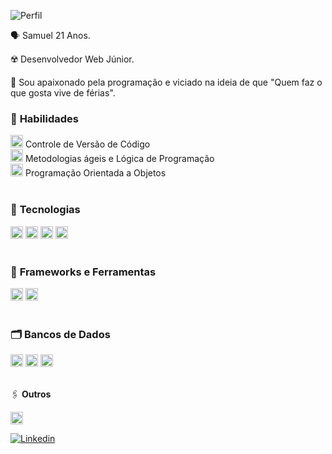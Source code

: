 ![Perfil](https://komarev.com/ghpvc/?username=larissaperinoto&color=955bfb&style=for-the-badge)

<div>

  🗣️ Samuel 21 Anos.

  ☢️ Desenvolvedor Web Júnior.

  🧬 Sou apaixonado pela programação e viciado na ideia de que "Quem faz o que gosta vive de férias". 

</div>



### 💼 **Habilidades**
  
<div>
  <div>
    <img src="https://user-images.githubusercontent.com/25181517/117364277-fc4eb280-aebd-11eb-8769-a3583c6a2037.png" width="20px" /> Controle de Versão de Código
  </div>
  <div>
    <img src="https://cdn-icons-png.flaticon.com/512/4727/4727486.png" width="20px" /> Metodologias ágeis e Lógica de Programação
  </div>
   <div>
    <img src="https://img.icons8.com/dusk/64/null/curly-brackets.png" width="20px"/> Programação Orientada a Objetos 
  </div>
</div>
</br>

  

  ### 📝 **Tecnologias**  
  <div>
  <img src="https://ziadoua.github.io/m3-Markdown-Badges/badges/Javascript/javascript2.svg" alt="Javascript" height="20px"   /> 
  <img src="https://ziadoua.github.io/m3-Markdown-Badges/badges/CSS/css3.svg" alt="Css3" height="20px" />
  <img src="https://ziadoua.github.io/m3-Markdown-Badges/badges/HTML/html1.svg" alt="Html5" height="20px" />
  <img src="https://ziadoua.github.io/m3-Markdown-Badges/badges/C++/c++1.svg" alt="C++" height="20px"  />
  </div>

  </br>
  
  ### 🔎 **Frameworks e Ferramentas**
  
  <div>
  <img src="https://ziadoua.github.io/m3-Markdown-Badges/badges/Express/express2.svg" alt="ExpressJS" height="20px" />
  <img src="https://ziadoua.github.io/m3-Markdown-Badges/badges/NodeJS/nodejs2.svg" alt="NodeJS" height="20px"   />
  </div>

  </br>

 ### 🗂 **Bancos de Dados** 
  <div>
   <img src="https://ziadoua.github.io/m3-Markdown-Badges/badges/PostgreSQL/postgresql2.svg" alt="Postgres" height="20px"/>
    <img src="https://ziadoua.github.io/m3-Markdown-Badges/badges/MySQL/mysql2.svg" alt="MYSQL" height="20px"/>
    <img src="https://ziadoua.github.io/m3-Markdown-Badges/badges/MongoDB/mongodb2.svg" alt="MongoDB" height="20px"/>
  </div>



</br>



🖇 **Outros**
<div>
  <img src="https://ziadoua.github.io/m3-Markdown-Badges/badges/React/react3.svg" alt="React" height="20px" />
</div>



  <a href="https://www.linkedin.com/in/samuel-augusto-323ba4261/" target="_blank"><img src="https://img.icons8.com/bubbles/100/null/linkedin.png" title="Linkedin" /></a> 

</br>
